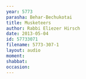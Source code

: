```yaml
---
year: 5773
parasha: Behar-Bechukotai
title: Musketeers
author: Rabbi Eliezer Hirsch
date: 2013-05-04
id: 57733071
filename: 5773-307-1
layout: audio
moment: 
shabbat: 
occasion: 
---
```

